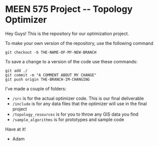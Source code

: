 # MEEN 575 Project -- Topology Optimizer

Hey Guys! This is the repository for our optimization project. 

To make your own version of the repository, use the following command

`git checkout -b THE-NAME-OF-MY-NEW-BRANCH`

To save a change to a version of the code use these commands:

```
git add ./
git commit -m "A COMMENT ABOUT MY CHANGE"
git push origin THE-BRANCH-IM-CHANGING
```


I've made a couple of folders:

- `/src` is for the actual optimizer code. This is our final deliverable
- `/include` is for any data files that the optimizer will use in the final project
- `/topology_resources` is for you to throw any GIS data you find
- `/sample_algorithms` is for prototypes and sample code

Have at it!

- Adam